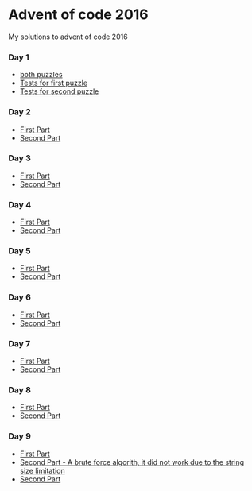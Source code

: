 # Advent of code 2016

My solutions to advent of code 2016

### Day 1
* [both puzzles](https://github.com/RRoggia/roggia-advent-of-code-2016/blob/0cfd3054aa4c75c24d318239ccad3368034b1742/day1/day1.js)
* [Tests for first puzzle](https://github.com/RRoggia/roggia-advent-of-code-2016/blob/8b8bc64ff35ba05c94055c2b3c47d5476b8994f1/spec/tests/Day1Spec.js)
* [Tests for second puzzle](https://github.com/RRoggia/roggia-advent-of-code-2016/blob/21e61da006bbdbfdbd94b5ded4d3af00b95ca584/spec/tests/Day1Spec.js)

### Day 2
* [First Part](https://github.com/RRoggia/roggia-advent-of-code-2016/blob/ae956fb28f02632333ad4aede90fd27cab2a5505/day2/day2.js)
* [Second Part](https://github.com/RRoggia/roggia-advent-of-code-2016/blob/035ae8ac1e69ad974577d9bfd5214bb094405c32/day2/day2.js)

### Day 3
* [First Part](https://github.com/RRoggia/roggia-advent-of-code-2016/blob/4016cfe081794e1f84ce0ba692dfd14dcd47e543/day3/day3.js)
* [Second Part](https://github.com/RRoggia/roggia-advent-of-code-2016/blob/d3d6dcd9e98b78eeda0c5c9d75707aabeb3be967/day3/day3.js)

### Day 4
* [First Part](https://github.com/RRoggia/roggia-advent-of-code-2016/blob/2ead4e4a8bab0f33c6a63520573971b6b8830f24/day4/day4.js)
* [Second Part](https://github.com/RRoggia/roggia-advent-of-code-2016/blob/c865695d880c4f91214c9a478d8c5d1ac0f808d5/day4/day4.js)

### Day 5 
* [First Part](https://github.com/RRoggia/roggia-advent-of-code-2016/blob/91cfbbe3bda5f293c7960c7edb71e9070a976f94/day5/day5.js)
* [Second Part](https://github.com/RRoggia/roggia-advent-of-code-2016/blob/175eee549c9e0bc53e4c3bd90ba66268b3f400c3/day5/day5.js)

### Day 6 
* [First Part](https://github.com/RRoggia/roggia-advent-of-code-2016/blob/ca9bd342c7b736b1e7c3690a2f2ba5e1198517eb/day6/day6.js)
* [Second Part](https://github.com/RRoggia/roggia-advent-of-code-2016/blob/96965f819274088939605986e3b8350497ca1b6e/day6/day6.js)

### Day 7
* [First Part](https://github.com/RRoggia/roggia-advent-of-code-2016/blob/63daf9a0662b337e2102f42d4ea5534ba1f3e0b9/day7/day7.js)
* [Second Part](https://github.com/RRoggia/roggia-advent-of-code-2016/blob/32a6d84ab984464be085866c7044b7c0093db3dc/day7/day7.js)

### Day 8
* [First Part](https://github.com/RRoggia/roggia-advent-of-code-2016/blob/4d67266538a426a6365437e7fa199945834e6aca/day8/day8.js)
* [Second Part](https://github.com/RRoggia/roggia-advent-of-code-2016/blob/7d63607e23700107aaab9ddb96af7ef0259eac99/day8/day8.js)

### Day 9
* [First Part](https://github.com/RRoggia/roggia-advent-of-code-2016/blob/0f07ff1616203366ab58cc10bc06eb2c2311ee35/day9/day9.js)
* [Second Part - A brute force algorith, it did not work due to the string size limitation](https://github.com/RRoggia/roggia-advent-of-code-2016/blob/0675683687b2b1d8e4ff9c46235538dd2f62fde8/day9/day9.js)
* [Second Part]()
